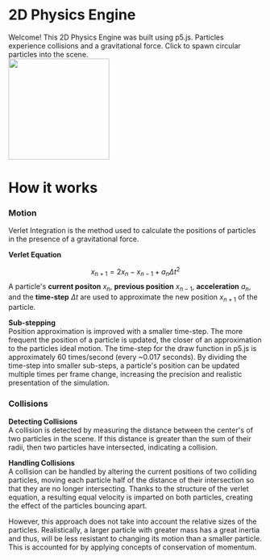 # 2D Physics Engine
Welcome! This 2D Physics Engine was built using p5.js. Particles experience collisions and a gravitational force. Click to spawn circular particles into the scene.<br>
<img src="https://github.com/EvanC8/2D-Physics-Engine/assets/137731839/75f1ae1c-479b-4091-96eb-5752c00d31d9" width="200">
# How it works
### Motion
Verlet Integration is the method used to calculate the positions of particles in the presence of a gravitational force. 

**Verlet Equation**

$$x_{n+1} = 2x_{n} - x_{n-1} + a_{n}Δt^2$$
A particle's **current positon** $x_{n}$, **previous position** $x_{n-1}$, **acceleration** $a_{n}$, and the **time-step** $Δt$ are used to approximate the new position $x_{n+1}$ of the particle.

**Sub-stepping**
<br>Position approximation is improved with a smaller time-step. The more frequent the position of a particle is updated, the closer of an approximation to the particles ideal motion. The time-step for the draw function in p5.js is approximately 60 times/second (every ~0.017 seconds). By dividing the time-step into smaller sub-steps, a particle's position can be updated multiple times per frame change, increasing the precision and realistic presentation of the simulation. 

### Collisions
**Detecting Collisions**
<br>A collision is detected by measuring the distance between the center's of two particles in the scene. If this distance is greater than the sum of their radii, then two particles have intersected, indicating a collision.

**Handling Collisions**
<br>A collision can be handled by altering the current positions of two colliding particles, moving each particle half of the distance of their intersection so that they are no longer intersecting. Thanks to the structure of the verlet equation, a resulting equal velocity is imparted on both particles, creating the effect of the particles bouncing apart. 

However, this approach does not take into account the relative sizes of the particles. Realistically, a larger particle with greater mass has a great inertia and thus, will be less resistant to changing its motion than a smaller particle. This is accounted for by applying concepts of conservation of momentum. 
